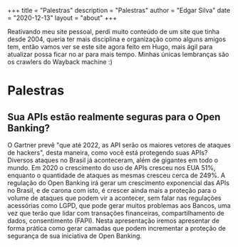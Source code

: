 +++
title = "Palestras"
description = "Palestras"
author = "Edgar Silva"
date = "2020-12-13"
layout = "about"
+++

Reativando meu site pessoal, perdi muito conteúdo de um site que tinha desde 2004, queria ter mais disciplina e organização como alguns amigos tem, então vamos ver se este site agora feito em Hugo, mais ágil para atualizar possa ficar no ar para mais tempo. Minhas únicas lembranças são os crawlers do Wayback machine :) 


# Palestras
   

## Sua APIs estão realmente seguras para o Open Banking? 

O Gartner prevê "que até 2022, as API serão os maiores vetores de ataques de hackers", desta maneira, como você está protegendo suas APIs? Diversos ataques no Brasil já aconteceram, além de gigantes em todo o mundo. Em 2020 o crescimento do uso de APIs cresceu nos EUA 51%, enquanto o quantidade de ataques as mesmas cresceu cerca de 249%. A regulação do Open Banking irá gerar um crescimento exponencial das APIs no Brasil, e de carona com isto, é crescer ainda mais a proteção para o volume de ataques que podem vir a acontecer, sem falar nas regulações acessórias como LGPD, que pode gerar muitos problemas aos Bancos, uma vez que terão que lidar com transações financeiras, compartilhamento de dados, consentimento (FAPI). Nesta apresentação iremos apresentar de forma prática como gerar camadas que podem incrementar a proteção de segurança de sua iniciativa de Open Banking. 